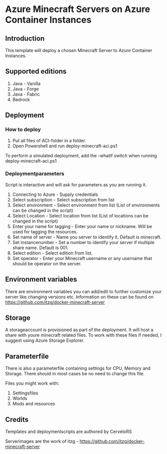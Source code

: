 # Azure Minecraft Servers on Azure Container Instances

## Introduction
This template will deploy a chosen Minecraft Server to Azure Container Instances.

## Supported editions

1. Java - Vanilla
2. Java - Forge
3. Java - Fabric
4. Bedrock

## Deployment

### How to deploy
1. Put all files of ACI-folder in a folder.
2. Open Powershell and run deploy-minecraft-aci.ps1

To perform a simulated deployment, add the -whatif switch when running deploy-minecraft-aci.ps1

### Deploymentparameters 
Script is interactive and will ask for parameters as you are running it.

1. Connecting to Azure - Supply credentials
2. Select subscription - Select subscription from list
3. Select environment - Select environment from list (List of environments can be changed in the script)
4. Select Location - Select location from list (List of locations can be changed in the script)
5. Enter your name for tagging - Enter your name or nickname. Will be used for tagging the resources.
6. Set name of server - Name you server to identify it. Default is minecraft. 
7. Set instancenumber - Set a number to identify your server if multiple share name. Default is 001.
8. Select edition - Select edition from list.
9. Set operator - Enter your Minecraft username or any username that should be operator on the server.

## Environment variables
There are environment variables you can add/edit to further customize your server like changing versions etc.
Information on these can be found on https://github.com/itzg/docker-minecraft-server

## Storage
A storageaccount is provisioned as part of the deployment. It will host a share with youre minecraft related files. 
To work with these files if needed, I suggest using Azure Storage Explorer.

## Parameterfile
There is also a parameterfile containing settings for CPU, Memory and Storage. There should in most cases be no need to change this file.

Files you might work with:
1. Settingsfiles
2. Worlds
3. Mods and resources

## Credits

Templates and deploymentscripts are authored by CerveloRS

Serverimages are the work of itzg - https://github.com/itzg/docker-minecraft-server
